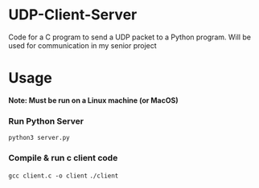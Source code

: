 # UDP-Client-Server
Code for a C program to send a UDP packet to a Python program. Will be used for communication in my senior project  

# Usage
**Note: Must be run on a Linux machine (or MacOS)**

### Run Python Server
```python3 server.py```

### Compile & run c client code
```gcc client.c -o client```
```./client```

